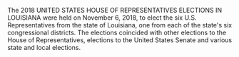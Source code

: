 The 2018 UNITED STATES HOUSE OF REPRESENTATIVES ELECTIONS IN LOUISIANA were held on November 6, 2018, to elect the six U.S. Representatives from the state of Louisiana, one from each of the state's six congressional districts. The elections coincided with other elections to the House of Representatives, elections to the United States Senate and various state and local elections.

